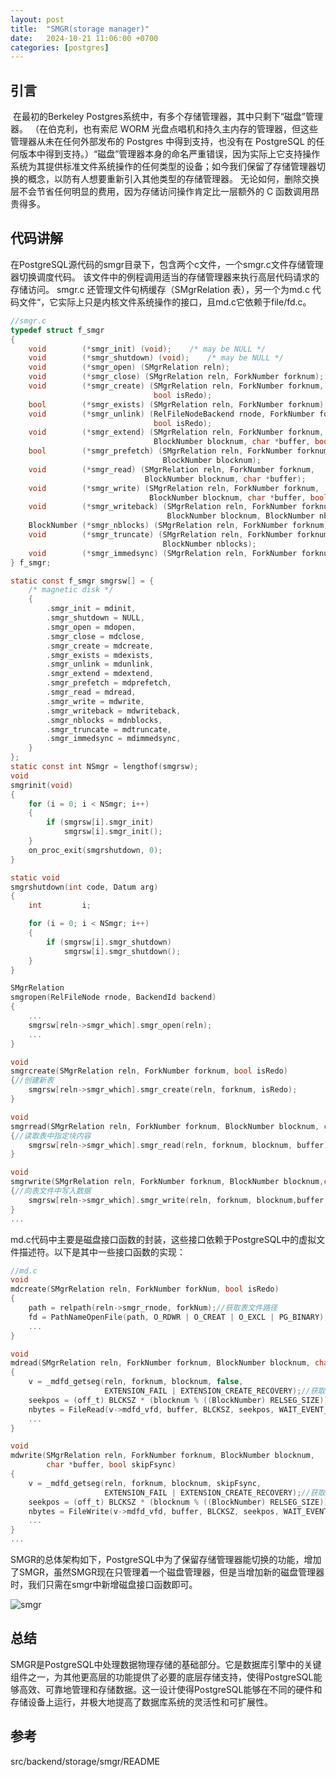 ```yaml
---
layout: post
title:  "SMGR(storage manager)"
date:   2024-10-21 11:06:00 +0700
categories: [postgres]
---
```




## 引言

​	在最初的Berkeley Postgres系统中，有多个存储管理器，其中只剩下“磁盘”管理器。 （在伯克利，也有索尼 WORM 光盘点唱机和持久主内存的管理器，但这些管理器从未在任何外部发布的 Postgres 中得到支持，也没有在 PostgreSQL 的任何版本中得到支持。）“磁盘”管理器本身的命名严重错误，因为实际上它支持操作系统为其提供标准文件系统操作的任何类型的设备；如今我们保留了存储管理器切换的概念，以防有人想要重新引入其他类型的存储管理器。 无论如何，删除交换层不会节省任何明显的费用，因为存储访问操作肯定比一层额外的 C 函数调用昂贵得多。



## 代码讲解

​	在PostgreSQL源代码的smgr目录下，包含两个c文件，一个smgr.c文件存储管理器切换调度代码。 该文件中的例程调用适当的存储管理器来执行高层代码请求的存储访问。 smgr.c 还管理文件句柄缓存（SMgrRelation 表），另一个为md.c 代码文件“，它实际上只是内核文件系统操作的接口，且md.c它依赖于file/fd.c。

```c
//smgr.c
typedef struct f_smgr
{
	void		(*smgr_init) (void);	/* may be NULL */
	void		(*smgr_shutdown) (void);	/* may be NULL */
	void		(*smgr_open) (SMgrRelation reln);
	void		(*smgr_close) (SMgrRelation reln, ForkNumber forknum);
	void		(*smgr_create) (SMgrRelation reln, ForkNumber forknum,
								bool isRedo);
	bool		(*smgr_exists) (SMgrRelation reln, ForkNumber forknum);
	void		(*smgr_unlink) (RelFileNodeBackend rnode, ForkNumber forknum,
								bool isRedo);
	void		(*smgr_extend) (SMgrRelation reln, ForkNumber forknum,
								BlockNumber blocknum, char *buffer, bool skipFsync);
	bool		(*smgr_prefetch) (SMgrRelation reln, ForkNumber forknum,
								  BlockNumber blocknum);
	void		(*smgr_read) (SMgrRelation reln, ForkNumber forknum,
							  BlockNumber blocknum, char *buffer);
	void		(*smgr_write) (SMgrRelation reln, ForkNumber forknum,
							   BlockNumber blocknum, char *buffer, bool skipFsync);
	void		(*smgr_writeback) (SMgrRelation reln, ForkNumber forknum,
								   BlockNumber blocknum, BlockNumber nblocks);
	BlockNumber (*smgr_nblocks) (SMgrRelation reln, ForkNumber forknum);
	void		(*smgr_truncate) (SMgrRelation reln, ForkNumber forknum,
								  BlockNumber nblocks);
	void		(*smgr_immedsync) (SMgrRelation reln, ForkNumber forknum);
} f_smgr;

static const f_smgr smgrsw[] = {
	/* magnetic disk */
	{
		.smgr_init = mdinit,
		.smgr_shutdown = NULL,
		.smgr_open = mdopen,
		.smgr_close = mdclose,
		.smgr_create = mdcreate,
		.smgr_exists = mdexists,
		.smgr_unlink = mdunlink,
		.smgr_extend = mdextend,
		.smgr_prefetch = mdprefetch,
		.smgr_read = mdread,
		.smgr_write = mdwrite,
		.smgr_writeback = mdwriteback,
		.smgr_nblocks = mdnblocks,
		.smgr_truncate = mdtruncate,
		.smgr_immedsync = mdimmedsync,
	}
};
static const int NSmgr = lengthof(smgrsw);
void
smgrinit(void)
{
	for (i = 0; i < NSmgr; i++)
	{
		if (smgrsw[i].smgr_init)
			smgrsw[i].smgr_init();
	}
	on_proc_exit(smgrshutdown, 0);
}

static void
smgrshutdown(int code, Datum arg)
{
	int			i;

	for (i = 0; i < NSmgr; i++)
	{
		if (smgrsw[i].smgr_shutdown)
			smgrsw[i].smgr_shutdown();
	}
}

SMgrRelation
smgropen(RelFileNode rnode, BackendId backend)
{
    ...
	smgrsw[reln->smgr_which].smgr_open(reln);
    ...
}

void
smgrcreate(SMgrRelation reln, ForkNumber forknum, bool isRedo)
{//创建新表
	smgrsw[reln->smgr_which].smgr_create(reln, forknum, isRedo);
}

void
smgrread(SMgrRelation reln, ForkNumber forknum, BlockNumber blocknum, char *buffer)
{//读取表中指定块内容
	smgrsw[reln->smgr_which].smgr_read(reln, forknum, blocknum, buffer);
}

void
smgrwrite(SMgrRelation reln, ForkNumber forknum, BlockNumber blocknum,char *buffer, bool skipFsync)
{//向表文件中写入数据
	smgrsw[reln->smgr_which].smgr_write(reln, forknum, blocknum,buffer, skipFsync);
}
...
```



md.c代码中主要是磁盘接口函数的封装，这些接口依赖于PostgreSQL中的虚拟文件描述符。以下是其中一些接口函数的实现：

```c
//md.c
void
mdcreate(SMgrRelation reln, ForkNumber forkNum, bool isRedo)
{
    path = relpath(reln->smgr_rnode, forkNum);//获取表文件路径
    fd = PathNameOpenFile(path, O_RDWR | O_CREAT | O_EXCL | PG_BINARY);//创建空表磁盘文件
    ...
}

void
mdread(SMgrRelation reln, ForkNumber forknum, BlockNumber blocknum, char *buffer)
{
    v = _mdfd_getseg(reln, forknum, blocknum, false,
					 EXTENSION_FAIL | EXTENSION_CREATE_RECOVERY);//获取文件描述符
    seekpos = (off_t) BLCKSZ * (blocknum % ((BlockNumber) RELSEG_SIZE));//获取磁盘偏移量
    nbytes = FileRead(v->mdfd_vfd, buffer, BLCKSZ, seekpos, WAIT_EVENT_DATA_FILE_READ);//读取磁盘数据
    ...
}

void
mdwrite(SMgrRelation reln, ForkNumber forknum, BlockNumber blocknum,
		char *buffer, bool skipFsync)
{
    v = _mdfd_getseg(reln, forknum, blocknum, skipFsync,
					 EXTENSION_FAIL | EXTENSION_CREATE_RECOVERY);//获取文件描述符
	seekpos = (off_t) BLCKSZ * (blocknum % ((BlockNumber) RELSEG_SIZE));//获取磁盘偏移量
    nbytes = FileWrite(v->mdfd_vfd, buffer, BLCKSZ, seekpos, WAIT_EVENT_DATA_FILE_WRITE);//写磁盘
    ...
}
...
```



​	SMGR的总体架构如下，PostgreSQL中为了保留存储管理器能切换的功能，增加了SMGR，虽然SMGR现在只管理着一个磁盘管理器，但是当增加新的磁盘管理器时，我们只需在smgr中新增磁盘接口函数即可。

![smgr](D:\git资料\lk18347265415.github.io\_posts\pic\smgr.png)



## 总结

​	SMGR是PostgreSQL中处理数据物理存储的基础部分。它是数据库引擎中的关键组件之一，为其他更高层的功能提供了必要的底层存储支持，使得PostgreSQL能够高效、可靠地管理和存储数据。这一设计使得PostgreSQL能够在不同的硬件和存储设备上运行，并极大地提高了数据库系统的灵活性和可扩展性。



## 参考

src/backend/storage/smgr/README